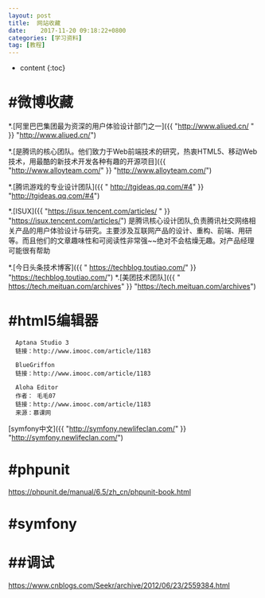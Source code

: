 ```yaml
---
layout: post
title:  网站收藏
date:    2017-11-20 09:18:22+0800
categories: [学习资料] 
tag: [教程] 
---
```


* content
{:toc}


#微博收藏
===============

   *.[阿里巴巴集团最为资深的用户体验设计部门之一]({{ "http://www.aliued.cn/ "  }} "http://www.aliued.cn/")

   *.[是腾讯的核心团队。他们致力于Web前端技术的研究，热衷HTML5、移动Web技术，用最酷的新技术开发各种有趣的开源项目]({{ "http://www.alloyteam.com/"  }} "http://www.alloyteam.com/")

   *.[腾讯游戏的专业设计团队]({{ " http://tgideas.qq.com/#4"  }} "http://tgideas.qq.com/#4")

   *.[ISUX]({{ "https://isux.tencent.com/articles/ "  }} "https://isux.tencent.com/articles/")
是腾讯核心设计团队,负责腾讯社交网络相关产品的用户体验设计与研究。主要涉及互联网产品的设计、重构、前端、用研等。而且他们的文章趣味性和可阅读性非常强~~绝对不会枯燥无趣。对产品经理可能很有帮助

   *.[今日头条技术博客]({{ " https://techblog.toutiao.com/"  }} "https://techblog.toutiao.com/")
   *.[美团技术团队]({{ " https://tech.meituan.com/archives"  }} "https://tech.meituan.com/archives")


#html5编辑器
===============


      Aptana Studio 3
      链接：http://www.imooc.com/article/1183
      
      BlueGriffon
      链接：http://www.imooc.com/article/1183
      
      Aloha Editor
      作者： 毛毛07 
      链接：http://www.imooc.com/article/1183
      来源：慕课网
      
[symfony中文]({{ "http://symfony.newlifeclan.com/" }} "http://symfony.newlifeclan.com/")


#phpunit
===============

https://phpunit.de/manual/6.5/zh_cn/phpunit-book.html


#symfony
===============

##调试
===============

https://www.cnblogs.com/Seekr/archive/2012/06/23/2559384.html








